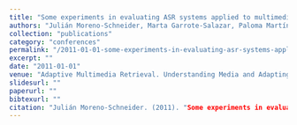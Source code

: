 ```yaml
---
title: "Some experiments in evaluating ASR systems applied to multimedia retrieval"
authors: "Julián Moreno-Schneider, Marta Garrote-Salazar, Paloma Martínez & José Luis Martínez Fernández"
collection: "publications"
category: "conferences"
permalink: "/2011-01-01-some-experiments-in-evaluating-asr-systems-applied-to-multimedia-retrieval"
excerpt: ""
date: "2011-01-01"
venue: "Adaptive Multimedia Retrieval. Understanding Media and Adapting to the User, 7\textsuperscriptth"
slidesurl: ""
paperurl: ""
bibtexurl: ""
citation: "Julián Moreno-Schneider. (2011). "Some experiments in evaluating ASR systems applied to multimedia retrieval." *Adaptive Multimedia Retrieval. Understanding Media and Adapting to the User, 7\textsuperscriptth*."
---
```


